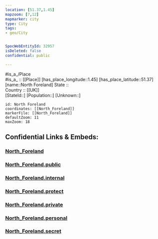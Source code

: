 ```yaml
---
location: [51.37,1.45] 
mapzoom: [7,12] 
mapmarker: city 
type: City
tags:
- geo/City


SpocWebEntityId: 32957
isDeleted: false
confidential: public

---
```

#is_a_/Place  
#is_a_ :: [[Place]] 
[has_place_longitude::1.45] 
[has_place_latitude::51.37] 
[name::North Foreland] 
State ::  
Country :: [[UK]]  
[StateId::] 
[Population::] 
[Unknown::] 


```leaflet
id: North Foreland
coordinates: [[North_Foreland]] 
markerFile: [[North_Foreland]] 
defaultZoom: 11 
maxZoom: 18
```


## Confidential Links & Embeds: 

### [North_Foreland](/_Standards/Earth/Continent/Europe/Europe~North/UK/England/Regions~England/South_East_England/Kent/North_Foreland.md) 

### [North_Foreland.public](/_public/Earth/Continent/Europe/Europe~North/UK/England/Regions~England/South_East_England/Kent/North_Foreland.public.md) 

### [North_Foreland.internal](/_internal/Earth/Continent/Europe/Europe~North/UK/England/Regions~England/South_East_England/Kent/North_Foreland.internal.md) 

### [North_Foreland.protect](/_protect/Earth/Continent/Europe/Europe~North/UK/England/Regions~England/South_East_England/Kent/North_Foreland.protect.md) 

### [North_Foreland.private](/_private/Earth/Continent/Europe/Europe~North/UK/England/Regions~England/South_East_England/Kent/North_Foreland.private.md) 

### [North_Foreland.personal](/_personal/Earth/Continent/Europe/Europe~North/UK/England/Regions~England/South_East_England/Kent/North_Foreland.personal.md) 

### [North_Foreland.secret](/_secret/Earth/Continent/Europe/Europe~North/UK/England/Regions~England/South_East_England/Kent/North_Foreland.secret.md)

